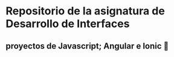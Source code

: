 # Repositorio de la asignatura de Desarrollo de Interfaces
## proyectos de Javascript; Angular e Ionic 🧐 
